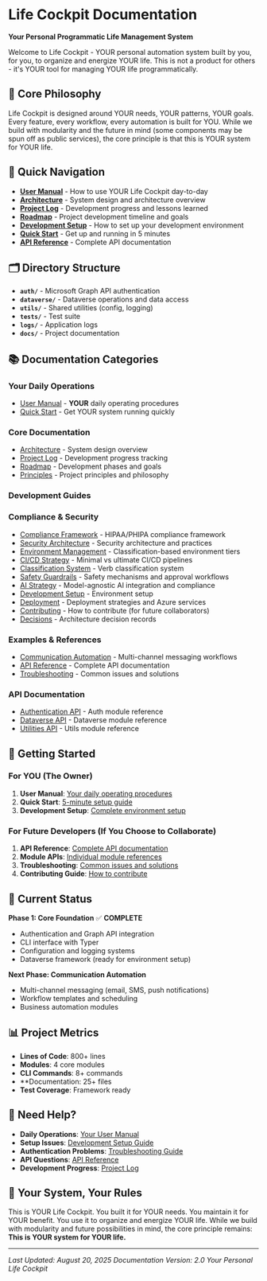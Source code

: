 # Life Cockpit Documentation

**Your Personal Programmatic Life Management System**

Welcome to Life Cockpit - YOUR personal automation system built by you, for you, to organize and energize YOUR life. This is not a product for others - it's YOUR tool for managing YOUR life programmatically.

## 🎯 Core Philosophy

Life Cockpit is designed around YOUR needs, YOUR patterns, YOUR goals. Every feature, every workflow, every automation is built for YOU. While we build with modularity and the future in mind (some components may be spun off as public services), the core principle is that this is YOUR system for YOUR life.

## 🚀 Quick Navigation

- **[User Manual](cockpit_utilization.md)** - How to use YOUR Life Cockpit day-to-day
- **[Architecture](architecture.md)** - System design and architecture overview
- **[Project Log](project_log.md)** - Development progress and lessons learned
- **[Roadmap](roadmap.md)** - Project development timeline and goals
- **[Development Setup](guides/development-setup.md)** - How to set up your development environment
- **[Quick Start](examples/quick-start.md)** - Get up and running in 5 minutes
- **[API Reference](api-reference.md)** - Complete API documentation

## 🗂️ Directory Structure

- **`auth/`** - Microsoft Graph API authentication
- **`dataverse/`** - Dataverse operations and data access
- **`utils/`** - Shared utilities (config, logging)
- **`tests/`** - Test suite
- **`logs/`** - Application logs
- **`docs/`** - Project documentation

## 📚 Documentation Categories

### **Your Daily Operations**
- [User Manual](cockpit_utilization.md) - **YOUR** daily operating procedures
- [Quick Start](examples/quick-start.md) - Get YOUR system running quickly

### **Core Documentation**
- [Architecture](architecture.md) - System design overview
- [Project Log](project_log.md) - Development progress tracking
- [Roadmap](roadmap.md) - Development phases and goals
- [Principles](principles.md) - Project principles and philosophy

### **Development Guides**
### **Compliance & Security**
- [Compliance Framework](compliance.md) - HIPAA/PHIPA compliance framework
- [Security Architecture](security.md) - Security architecture and practices
- [Environment Management](environments.md) - Classification-based environment tiers
- [CI/CD Strategy](cicd.md) - Minimal vs ultimate CI/CD pipelines
- [Classification System](classification.md) - Verb classification system
- [Safety Guardrails](guardrails.md) - Safety mechanisms and approval workflows
- [AI Strategy](ai-strategy.md) - Model-agnostic AI integration and compliance
- [Development Setup](guides/development-setup.md) - Environment setup
- [Deployment](guides/deployment.md) - Deployment strategies and Azure services
- [Contributing](contributing.md) - How to contribute (for future collaborators)
- [Decisions](decisions.md) - Architecture decision records

### **Examples & References**
- [Communication Automation](examples/communication-automation.md) - Multi-channel messaging workflows
- [API Reference](api-reference.md) - Complete API documentation
- [Troubleshooting](troubleshooting.md) - Common issues and solutions

### **API Documentation**
- [Authentication API](api/auth.md) - Auth module reference
- [Dataverse API](api/dataverse.md) - Dataverse module reference
- [Utilities API](api/utils.md) - Utils module reference

## 🎯 Getting Started

### For YOU (The Owner)
1. **User Manual**: [Your daily operating procedures](cockpit_utilization.md)
2. **Quick Start**: [5-minute setup guide](examples/quick-start.md)
3. **Development Setup**: [Complete environment setup](guides/development-setup.md)

### For Future Developers (If You Choose to Collaborate)
1. **API Reference**: [Complete API documentation](api-reference.md)
2. **Module APIs**: [Individual module references](api/)
3. **Troubleshooting**: [Common issues and solutions](troubleshooting.md)
4. **Contributing Guide**: [How to contribute](contributing.md)

## 🔧 Current Status

**Phase 1: Core Foundation** ✅ **COMPLETE**
- Authentication and Graph API integration
- CLI interface with Typer
- Configuration and logging systems
- Dataverse framework (ready for environment setup)

**Next Phase: Communication Automation**
- Multi-channel messaging (email, SMS, push notifications)
- Workflow templates and scheduling
- Business automation modules

## 📊 Project Metrics

- **Lines of Code**: 800+ lines
- **Modules**: 4 core modules
- **CLI Commands**: 8+ commands
- **Documentation: 25+ files
- **Test Coverage**: Framework ready

## 🚨 Need Help?

- **Daily Operations**: [Your User Manual](cockpit_utilization.md)
- **Setup Issues**: [Development Setup Guide](guides/development-setup.md)
- **Authentication Problems**: [Troubleshooting Guide](troubleshooting.md)
- **API Questions**: [API Reference](api-reference.md)
- **Development Progress**: [Project Log](project_log.md)

## 🎯 Your System, Your Rules

This is YOUR Life Cockpit. You built it for YOUR needs. You maintain it for YOUR benefit. You use it to organize and energize YOUR life. While we build with modularity and future possibilities in mind, the core principle remains: **This is YOUR system for YOUR life.**

---

*Last Updated: August 20, 2025*
*Documentation Version: 2.0*
*Your Personal Life Cockpit*
